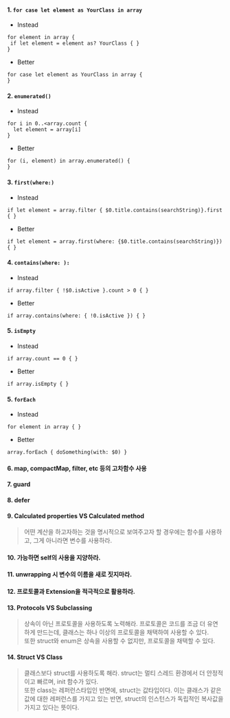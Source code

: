 #### 1. `for case let element as YourClass in array`
 - Instead
 ```
 for element in array {
  if let element = element as? YourClass { }
 }
 ```
 
 - Better
 ```
 for case let element as YourClass in array {
 }
 ```  
   
#### 2. `enumerated()`
 - Instead
  ```
  for i in 0..<array.count {
    let element = array[i]
  }
  ```
  
  - Better
  ```
  for (i, element) in array.enumerated() {
  }
  ```  
    
#### 3. `first(where:)`
  - Instead
  ```
  if let element = array.filter { $0.title.contains(searchString)}.first { }
  ```
    
  - Better
  ```
  if let element = array.first(where: {$0.title.contains(searchString)}) { }
  ```
  
#### 4. `contains(where: ):`
  - Instead
  ```
  if array.filter { !$0.isActive }.count > 0 { }
  ```
    
  - Better
  ```
  if array.contains(where: { !0.isActive }) { }
  ```
  
#### 5. `isEmpty`
  - Instead
  ```
  if array.count == 0 { }
  ```
    
  - Better
  ```
  if array.isEmpty { }
  ```
  
#### 5. `forEach`
  - Instead
  ```
  for element in array { }
  ```
    
  - Better
  ```
  array.forEach { doSomething(with: $0) }
  ```
 
#### 6. map, compactMap, filter, etc 등의 고차함수 사용
#### 7. guard
#### 8. defer
#### 9. Calculated properties VS Calculated method
> 어떤 계산을 하고자하는 것을 명시적으로 보여주고자 할 경우에는 함수를 사용하고, 그게 아니라면 변수를 사용하라.

#### 10. 가능하면 self의 사용을 지양하라.
#### 11. unwrapping 시 변수의 이름을 새로 짓지마라.
#### 12. 프로토콜과 Extension을 적극적으로 활용하라.
#### 13. Protocols VS Subclassing
> 상속이 아닌 프로토콜을 사용하도록 노력해라. 프로토콜은 코드를 조금 더 유연하게 만드는데, 클래스는 하나 이상의 프로토콜을 채택하여 사용할 수 있다.  
> 또한 struct와 enum은 상속을 사용할 수 없지만, 프로토콜을 채택할 수 있다.  

#### 14. Struct VS Class
> 클래스보다 struct를 사용하도록 해라. struct는 멀티 스레드 환경에서 더 안정적이고 빠르며, init 함수가 있다.  
> 또한 class는 레퍼런스타입인 반면에, struct는 값타입이다. 이는 클래스가 같은 값에 대한 레퍼런스를 가지고 있는 반면, struct의 인스턴스가 독립적인 복사값을 가지고 있다는 뜻이다.  

